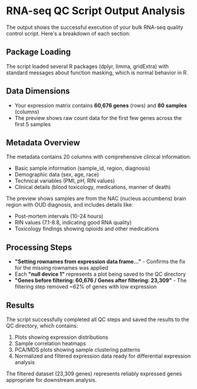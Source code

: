 # RNA-seq QC Script Output Analysis

The output shows the successful execution of your bulk RNA-seq quality control script. Here's a breakdown of each section:

## Package Loading
The script loaded several R packages (dplyr, limma, gridExtra) with standard messages about function masking, which is normal behavior in R.

## Data Dimensions
- Your expression matrix contains **60,676 genes** (rows) and **80 samples** (columns)
- The preview shows raw count data for the first few genes across the first 5 samples

## Metadata Overview
The metadata contains 20 columns with comprehensive clinical information:
- Basic sample information (sample_id, region, diagnosis)
- Demographic data (sex, age, race)
- Technical variables (PMI, pH, RIN values)
- Clinical details (blood toxicology, medications, manner of death)

The preview shows samples are from the NAC (nucleus accumbens) brain region with OUD diagnosis, and includes details like:
- Post-mortem intervals (10-24 hours)
- RIN values (7.1-8.8, indicating good RNA quality)
- Toxicology findings showing opioids and other medications

## Processing Steps
- **"Setting rownames from expression data frame..."** - Confirms the fix for the missing rownames was applied
- Each **"null device 1"** represents a plot being saved to the QC directory
- **"Genes before filtering: 60,676 / Genes after filtering: 23,309"** - The filtering step removed ~62% of genes with low expression

## Results
The script successfully completed all QC steps and saved the results to the QC directory, which contains:
1. Plots showing expression distributions
2. Sample correlation heatmaps
3. PCA/MDS plots showing sample clustering patterns
4. Normalized and filtered expression data ready for differential expression analysis

The filtered dataset (23,309 genes) represents reliably expressed genes appropriate for downstream analysis.